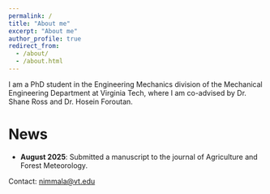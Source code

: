 ```yaml
---
permalink: /
title: "About me"
excerpt: "About me"
author_profile: true
redirect_from: 
  - /about/
  - /about.html
---
```


I am a PhD student in the Engineering Mechanics division of the Mechanical Engineering Department at Virginia Tech, where I am co-advised by Dr. Shane Ross and Dr. Hosein Foroutan. 

News
======
* **August 2025**: Submitted a manuscript to the journal of Agriculture and Forest Meteorology. 

Contact: nimmala@vt.edu

